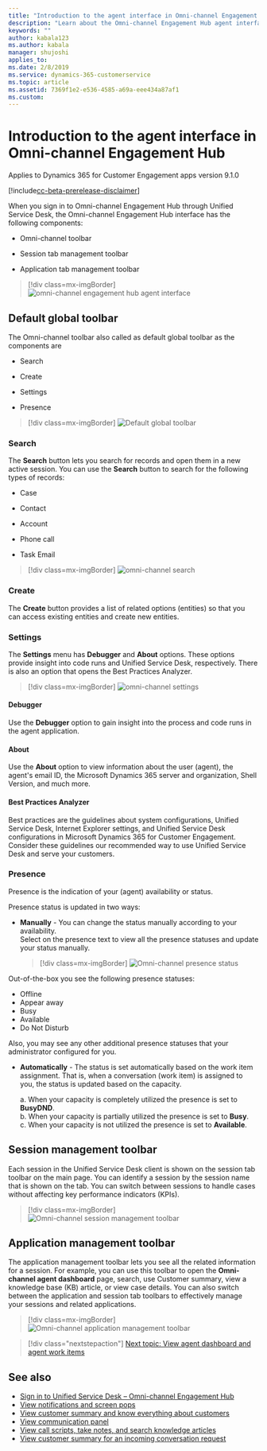 ```yaml
---
title: "Introduction to the agent interface in Omni-channel Engagement Hub | MicrosoftDocs"
description: "Learn about the Omni-channel Engagement Hub agent interface in Unified Service Desk. The agent interface contains Omni-channel toolbar, session tab management toolbar, and application tab management toolbar."
keywords: ""
author: kabala123
ms.author: kabala
manager: shujoshi
applies_to: 
ms.date: 2/8/2019
ms.service: dynamics-365-customerservice
ms.topic: article
ms.assetid: 7369f1e2-e536-4585-a69a-eee434a87af1
ms.custom: 
---
```


# Introduction to the agent interface in Omni-channel Engagement Hub

Applies to Dynamics 365 for Customer Engagement apps version 9.1.0

[!include[cc-beta-prerelease-disclaimer](../../../includes/cc-beta-prerelease-disclaimer.md)]

When you sign in to Omni-channel Engagement Hub through Unified Service Desk, the Omni-channel Engagement Hub interface has the following components:

 - Omni-channel toolbar

 - Session tab management toolbar

 - Application tab management toolbar

 > [!div class=mx-imgBorder]
 >![omni-channel engagement hub agent interface](../../media/oc-usd-agent-interface.png "Omni-channel engagement hub agent interface")  

## Default global toolbar

The Omni-channel toolbar also called as default global toolbar as the components are

 - Search

 - Create

 - Settings

 - Presence

 > [!div class=mx-imgBorder]
 > ![Default global toolbar](../../media/oc-usd-global-toolbar.png "Default global toolbar")  

### Search

The **Search** button lets you search for records and open them in a new active session. You can use the **Search** button to search for the following types of records:

 - Case

 - Contact

 - Account

 - Phone call

 - Task Email
 
 > [!div class=mx-imgBorder]
 > ![omni-channel search](../../media/oc-usd-search.png "Omni-channel search")  

### Create

The **Create** button provides a list of related options (entities) so that you can access existing entities and create new entities.

### Settings

The **Settings** menu has **Debugger** and **About** options. These options provide insight into code runs and Unified Service Desk, respectively. There is also an option that opens the Best Practices Analyzer.

 > [!div class=mx-imgBorder]
 > ![omni-channel settings](../../media/oc-usd-settings.png "Omni-channel settings")  

#### Debugger

Use the **Debugger** option to gain insight into the process and code runs in the agent application.

#### About

Use the **About** option to view information about the user (agent), the agent's email ID, the Microsoft Dynamics 365 server and organization, Shell Version, and much more.

#### Best Practices Analyzer

Best practices are the guidelines about system configurations, Unified Service Desk, Internet Explorer settings, and Unified Service Desk configurations in Microsoft Dynamics 365 for Customer Engagement. Consider these guidelines our recommended way to use Unified Service Desk and serve your customers.

### Presence

Presence is the indication of your (agent) availability or status.

Presence status is updated in two ways: 
- **Manually** - You can change the status manually according to your availability.<br>Select on the presence text to view all the presence statuses and update your status manually. 

  > [!div class=mx-imgBorder]
  > ![Omni-channel presence status](../../media/oc-usd-presence.png "Omni-channel presence status")

Out-of-the-box you see the following presence statuses:

  - Offline
  - Appear away
  - Busy
  - Available
  - Do Not Disturb
 
  Also, you may see any other additional presence statuses that your administrator configured for you.

- **Automatically** - The status is set automatically based on the work item assignment. That is, when a conversation (work item) is assigned to you, the status is updated based on the capacity.

  a. When your capacity is completely utilized the presence is set to **BusyDND**.<br>
  b. When your capacity is partially utilized the presence is set to **Busy**. <br>
  c. When your capacity is not utilized the presence is set to **Available**.<br>

## Session management toolbar

Each session in the Unified Service Desk client is shown on the session tab toolbar on the main page. You can identify a session by the session name that is shown on the tab. You can switch between sessions to handle cases without affecting key performance indicators (KPIs).

> [!div class=mx-imgBorder]
> ![Omni-channel session management toolbar](../../media/oc-usd-session-management-toolbar.png "Omni-channel session management toolbar")  

## Application management toolbar

The application management toolbar lets you see all the related information for a session. For example, you can use this toolbar to open the **Omni-channel agent dashboard** page, search, use Customer summary, view a knowledge base (KB) article, or view case details. You can also switch between the application and session tab toolbars to effectively manage your sessions and related applications.

> [!div class=mx-imgBorder]
> ![Omni-channel application management toolbar](../../media/oc-usd-application-management-toolbar.png "Omni-channel application management toolbar") 

> [!div class="nextstepaction"]
> [Next topic: View agent dashboard and agent work items](introduction-agent-dashboard.md)

## See also

- [Sign in to Unified Service Desk – Omni-channel Engagement Hub](signin-unified-service-desk-omni-channel-engagement-hub.md)
- [View notifications and screen pops](notifications-screen-pop.md)
- [View customer summary and know everything about customers](customer360-overview-existing-challenges.md)
- [View communication panel](left-control-panel.md)
- [View call scripts, take notes, and search knowledge articles](right-control-panel.md)
- [View customer summary for an incoming conversation request](view-customer360-incoming-conversation-request.md)
